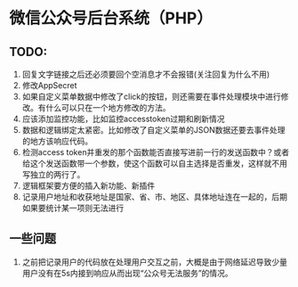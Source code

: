 # 微信公众号后台系统（PHP）

## TODO:  
1. 回复文字链接之后还必须要回个空消息才不会报错(关注回复为什么不用)
2. 修改AppSecret
3. 如果自定义菜单数据中修改了click的按钮，则还需要在事件处理模块中进行修改。有什么可以只在一个地方修改的方法。
4. 应该添加监控功能，比如监控accesstoken过期和刷新情况
5. 数据和逻辑绑定太紧密。比如修改了自定义菜单的JSON数据还要去事件处理的地方该响应代码。
6. 检测access token并重发的那个函数能否直接写进前一行的发送函数中？或者给这个发送函数带一个参数，使这个函数可以自主选择是否重发，这样就不用写独立的两行了。
7. 逻辑框架要方便的插入新功能、新插件
8. 记录用户地址和收获地址是国家、省、市、地区、具体地址连在一起的，后期如果要统计某一项则无法进行


## 一些问题
1. 之前把记录用户的代码放在处理用户交互之前，大概是由于网络延迟导致少量用户没有在5s内接到响应从而出现“公众号无法服务”的情况。